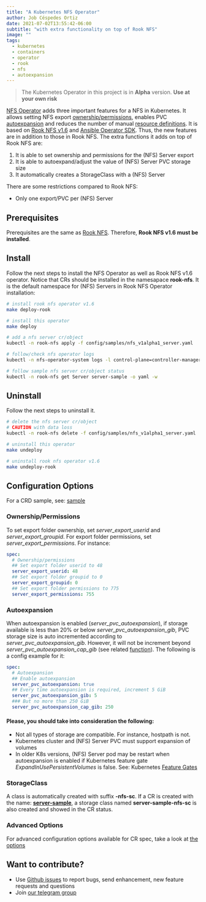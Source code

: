 ```yaml
---
title: "A Kubernetes NFS Operator"
author: Job Céspedes Ortiz
date: 2021-07-02T13:55:42-06:00
subtitle: "with extra functionality on top of Rook NFS"
image: ""
tags:
  - kubernetes
  - containers
  - operator
  - rook
  - nfs
  - autoexpansion
---
```

> The Kubernetes Operator in this project is in **Alpha** version. **Use at your own risk**

[NFS Operator](https://github.com/krestomatio/nfs-operator) adds three important features for a NFS in Kubernetes. It allows setting NFS export [ownership/permissions](#ownershippermissions), enables PVC [autoexpansion](#autoexpansion) and reduces the number of manual [resource definitions](#storageclass). It is based on [Rook NFS v1.6](https://github.com/rook/rook/blob/release-1.6/Documentation/nfs.md) and [Ansible Operator SDK](https://sdk.operatorframework.io/docs/building-operators/ansible/tutorial/). Thus, the new features are in addition to those in Rook NFS. The extra functions it adds on top of Rook NFS are:

1. It is able to set ownership and permissions for the (NFS) Server export
2. It is able to autoexpand/adjust the value of (NFS) Server PVC storage size
3. It automatically creates a StorageClass with a (NFS) Server

There are some restrictions compared to Rook NFS:
* Only one export/PVC per (NFS) Server

## Prerequisites
Prerequisites are the same as [Rook NFS](https://github.com/rook/rook/blob/release-1.6/Documentation/nfs.md#prerequisites). Therefore, **Rook NFS v1.6 must be installed**.

## Install
Follow the next steps to install the NFS Operator as well as Rook NFS v1.6 operator. Notice that CRs should be installed in the namesapace **rook-nfs**. It is the default namespace for (NFS) Servers in Rook NFS Operator installation:
```bash
# install rook nfs operator v1.6
make deploy-rook

# install this operator
make deploy

# add a nfs server cr/object
kubectl -n rook-nfs apply -f config/samples/nfs_v1alpha1_server.yaml

# follow/check nfs operator logs
kubectl -n nfs-operator-system logs -l control-plane=controller-manager -c manager  -f

# follow sample nfs server cr/object status
kubectl -n rook-nfs get Server server-sample -o yaml -w
```

## Uninstall
Follow the next steps to uninstall it.
```bash
# delete the nfs server cr/object
# CAUTION with data loss
kubectl -n rook-nfs delete -f config/samples/nfs_v1alpha1_server.yaml

# uninstall this operator
make undeploy

# uninstall rook nfs operator v1.6
make undeploy-rook
```

## Configuration Options
For a CRD sample, see: [sample](config/samples/nfs_v1alpha1_server.yaml)

### Ownership/Permissions
To set export folder ownership, set _server_export_userid_ and _server_export_groupid_. For export folder permissions, set _server_export_permissions_. For instance:
```yaml
spec:
  # Ownership/permissions
  ## Set export folder userid to 48
  server_export_userid: 48
  ## Set export folder groupid to 0
  server_export_groupid: 0
  ## Set export folder permissions to 775
  server_export_permissions: 755
```

### Autoexpansion
When autoexpansion is enabled (_server_pvc_autoexpansion_), if storage available is less than 20% or below _server_pvc_autoexpansion_gib_, PVC storage size is auto incremented according to _server_pvc_autoexpansion_gib_. However, it will not be increment beyond _server_pvc_autoexpansion_cap_gib_ (see related [function](https://github.com/krestomatio/ansible-collection-k8s/blob/c8768df3d9af4ddf7258c31d37cc3f54cc5a4cf6/plugins/module_utils/storage.py#L62)). The following is a config example for it:
```yaml
spec:
  # Autoexpansion
  ## Enable autoexpansion
  server_pvc_autoexpansion: true
  ## Every time autoexpansion is required, increment 5 GiB
  server_pvc_autoexpansion_gib: 5
  ### But no more than 250 GiB
  server_pvc_autoexpansion_cap_gib: 250
```

#### Please, you should take into consideration the following:
* Not all types of storage are compatible. For instance, hostpath is not.
* Kubernetes cluster and (NFS) Server PVC must support expansion of volumes
* In older K8s versions, (NFS) Server pod may be restart when autoexpansion is enabled if Kubernetes feature gate _ExpandInUsePersistentVolumes_ is false. See: Kubernetes [Feature Gates](https://kubernetes.io/docs/reference/command-line-tools-reference/feature-gates/)

### StorageClass
A class is automatically created with suffix **-nfs-sc**. If a CR is created with the name: [**server-sample**](config/samples/nfs_v1alpha1_server.yaml), a storage class named **server-sample-nfs-sc** is also created and showed in the CR status.

### Advanced Options
For advanced configuration options available for CR spec, take a look at [the options](https://github.com/krestomatio/ansible-collection-k8s/blob/master/roles/v1alpha1/nfs/server/defaults/main/server.yml)

## Want to contribute?
* Use [Github issues](https://github.com/krestomatio/nfs-operator/issues) to report bugs, send enhancement, new feature requests and questions
* Join [our telegram group](https://t.me/nfs_operator)
